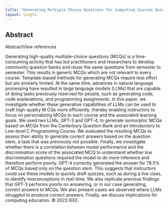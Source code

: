 ```yaml
---
title: "Generating Multiple Choice Questions for Computing Courses Using Large Language Models"
layout: single
---
```


## Abstract
AbstractView references

Generating high-quality multiple-choice questions (MCQs) is a time-consuming activity that has led practitioners and researchers to develop community question banks and reuse the same questions from semester to semester. This results in generic MCQs which are not relevant to every course. Template-based methods for generating MCQs require less effort but are similarly limited. At the same time, advances in natural language processing have resulted in large language models (LLMs) that are capable of doing tasks previously reserved for people, such as generating code, code explanations, and programming assignments. In this paper, we investigate whether these generative capabilities of LLMs can be used to craft high-quality M CQs more efficiently, thereby enabling instructors to focus on personalizing MCQs to each course and the associated learning goals. We used two LLMs, GPT-3 and GPT-4, to generate isomorphic MCQs based on MCQs from the Canterbury Question Bank and an Introductory to Low-level C Programming Course. We evaluated the resulting MCQs to assess their ability to generate correct answers based on the question stem, a task that was previously not possible. Finally, we investigate whether there is a correlation between model performance and the discrimination score of the associated MCQ to understand whether low discrimination questions required the model to do more inference and therefore perform poorly. GPT-4 correctly generated the answer for 78.5% of MCQs based only on the question stem. This suggests that instructors could use these models to quickly draft quizzes, such as during a live class, to identify misconceptions in real-time. We also replicate previous findings that GPT-3 performs poorly on answering, or in our case generating, correct answers to MCQs. We also present cases we observed where LLMs struggled to produce correct answers. Finally, we discuss implications for computing education. © 2023 IEEE.
